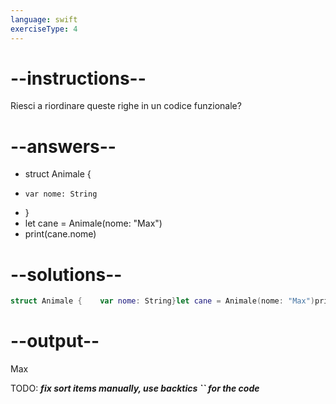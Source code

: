```yaml
---
language: swift
exerciseType: 4
---
```


# --instructions--

Riesci a riordinare queste righe in un codice funzionale?

# --answers--

- struct Animale {
-     var nome: String
- }
- let cane = Animale(nome: "Max")
- print(cane.nome)

# --solutions--

```swift
struct Animale {    var nome: String}let cane = Animale(nome: "Max")print(cane.nome)
```

# --output--

Max

TODO: ___fix sort items manually, use backtics `` for the code___
